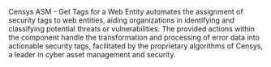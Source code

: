 Censys ASM - Get Tags for a Web Entity automates the assignment of security tags to web entities, aiding organizations in identifying and classifying potential threats or vulnerabilities. The provided actions within the component handle the transformation and processing of error data into actionable security tags, facilitated by the proprietary algorithms of Censys, a leader in cyber asset management and security.
